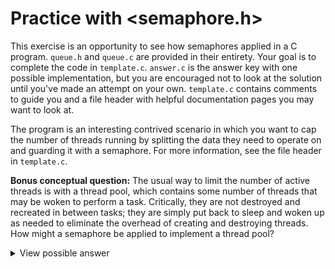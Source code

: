 # Practice with <semaphore.h>

This exercise is an opportunity to see how semaphores applied in a C program. `queue.h` and `queue.c` are provided in their entirety. Your goal is to complete the code in `template.c`. `answer.c` is the answer key with one possible implementation, but you are encouraged not to look at the solution until you've made an attempt on your own. `template.c` contains comments to guide you and a file header with helpful documentation pages you may want to look at.

The program is an interesting contrived scenario in which you want to cap the number of threads running by splitting the data they need to operate on and guarding it with a semaphore. For more information, see the file header in `template.c`.

**Bonus conceptual question:** The usual way to limit the number of active threads is with a thread pool, which contains some number of threads that may be woken to perform a task. Critically, they are not destroyed and recreated in between tasks; they are simply put back to sleep and woken up as needed to eliminate the overhead of creating and destroying threads. How might a semaphore be applied to implement a thread pool?

<details>
  <summary>View possible answer</summary>
  
  We could implement a thread pool with a similar strategy to that used in this program. Instead of calling `pthread_create()` whenever the semaphore value is greater than 0, we could send a signal to an already-created thread that is in the `TASK_INTERRUPTIBLE` state. When it finishes its task, we would increment the semaphore and then return the thread to the `TASK_INTERRUPTIBLE` state.
</details>
